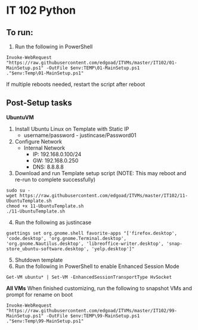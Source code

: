 # IT 102 Python

## To run:
1. Run the following in PowerShell
```
Invoke-WebRequest "https://raw.githubusercontent.com/edgoad/ITVMs/master/IT102/01-MainSetup.ps1" -OutFile $env:TEMP\01-MainSetup.ps1
."$env:Temp\01-MainSetup.ps1"
```

If multiple reboots needed, restart the script after reboot

## Post-Setup tasks

**UbuntuVM**
1. Install Ubuntu Linux on Template with Static IP
   - username/password - justincase/Password01
2. Configure Network
   - Internal Network
     - IP: 192.168.0.100/24
     - GW: 192.168.0.250
     - DNS: 8.8.8.8
3. Download and run Template setup script (NOTE: This may reboot and re-run to complete successfully)
```
sudo su -
wget https://raw.githubusercontent.com/edgoad/ITVMs/master/IT102/11-UbuntuTemplate.sh
chmod +x 11-UbuntuTemplate.sh
./11-UbuntuTemplate.sh
```
4. Run the following as justincase
```
gsettings set org.gnome.shell favorite-apps "['firefox.desktop', 'code.desktop', 'org.gnome.Terminal.desktop', 'org.gnome.Nautilus.desktop', 'libreoffice-writer.desktop', 'snap-store_ubuntu-software.desktop', 'yelp.desktop']"
```
5. Shutdown template
6. Run the following in PowerShell to enable Enhanced Session Mode
```
Get-VM ubuntu* | Set-VM -EnhancedSessionTransportType HvSocket
```


**All VMs**
When finished customizing, run the following to snapshot VMs and prompt for rename on boot
```
Invoke-WebRequest "https://raw.githubusercontent.com/edgoad/ITVMs/master/IT102/99-MainSetup.ps1" -OutFile $env:TEMP\99-MainSetup.ps1
."$env:Temp\99-MainSetup.ps1"
```
